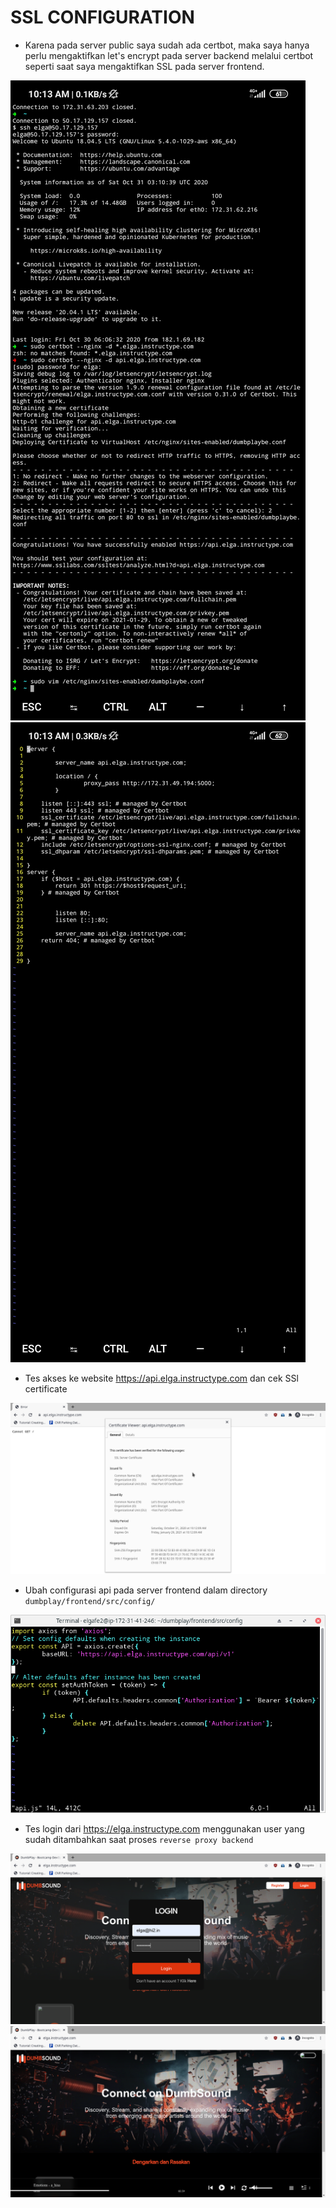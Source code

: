 # SSL CONFIGURATION

- Karena pada server public saya sudah ada certbot, maka saya hanya perlu mengaktifkan let's encrypt pada server backend melalui certbot seperti saat saya mengaktifkan SSL pada server frontend.

![text](asset/1.png)
![text](asset/2.png)

- Tes akses ke website https://api.elga.instructype.com dan cek SSl certificate

![text](asset/3.png)

- Ubah configurasi api pada server frontend dalam directory `dumbplay/frontend/src/config/` 

![text](asset/4.png)

- Tes login dari https://elga.instructype.com menggunakan user yang sudah ditambahkan saat proses `reverse proxy backend`

![text](asset/5.png)
![text](asset/6.png)

